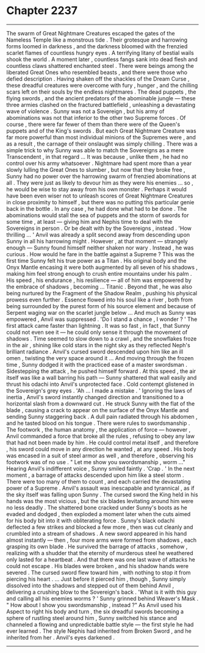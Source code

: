 
# Chapter 2237


---

The swarm of Great Nightmare Creatures escaped the gates of the Nameless Temple like a monstrous tide . Their grotesque and harrowing forms loomed in darkness , and the darkness bloomed with the frenzied scarlet flames of countless hungry eyes .
A terrifying litany of bestial wails shook the world .
A moment later , countless fangs sank into dead flesh and countless claws shattered enchanted steel . There were beings among the liberated Great Ones who resembled beasts , and there were those who defied description . Having shaken off the shackles of the Dream Curse , these dreadful creatures were overcome with fury , hunger , and the chilling scars left on their souls by the endless nightmares .
The dead puppets , the flying swords , and the ancient predators of the abominable jungle — these three armies clashed on the fractured battlefield , unleashing a devastating wave of violence .
Sunny was not a Sovereign , but his army of abominations was not that inferior to the other two Supreme forces . Of course , there were far fewer of them than there were of the Queen's puppets and of the King's swords . But each Great Nightmare Creature was far more powerful than most individual minions of the Supremes were , and as a result , the carnage of their onslaught was simply chilling .
There was a simple trick to why Sunny was able to match the Sovereigns as a mere Transcendent , in that regard …
It was because , unlike them , he had no control over his army whatsoever .
Nightmare had spent more than a year slowly lulling the Great Ones to slumber , but now that they broke free , Sunny had no power over the harrowing swarm of frenzied abominations at all . They were just as likely to devour him as they were his enemies … so , he would be wise to stay away from his own monster .
Perhaps it would have been even wiser not to unleash scores of Great Nightmare Creatures in close proximity to himself , but there was no putting this particular genie back in the bottle .
In any case , he had done what had to be done . The abominations would stall the sea of puppets and the storm of swords for some time , at least — giving him and Nephis time to deal with the Sovereigns in person .
Or be dealt with by the Sovereigns , instead .
'How thrilling … '
Anvil was already a split second away from descending upon Sunny in all his harrowing might . However , at that moment — strangely enough — Sunny found himself neither shaken nor wary . Instead , he was curious .
How would he fare in the battle against a Supreme ?
This was the first time Sunny felt his true power as a Titan . His original body and the Onyx Mantle encasing it were both augmented by all seven of his shadows , making him feel strong enough to crush entire mountains under his palm . His speed , his endurance , his resilience — all of him was empowered by the embrace of shadows , becoming …
Titanic .
Beyond that , he was also being nurtured by the Fragment of the Shadow Realm , pushing his physical prowess even further . Essence flowed into his soul like a river , both from being surrounded by the purest form of his source element and because of Serpent waging war on the scarlet jungle below …
And much as Sunny was empowered , Anvil was suppressed .
'Do I stand a chance , I wonder ? '
The first attack came faster than lightning . It was so fast , in fact , that Sunny could not even see it — he could only sense it through the movement of shadows . Time seemed to slow down to a crawl , and the snowflakes froze in the air , shining like cold stars in the night sky as they reflected Neph's brilliant radiance .
Anvil's cursed sword descended upon him like an ill omen , twisting the very space around it …
And moving through the frozen time , Sunny dodged it with the practiced ease of a master swordsman .
Sidestepping the attack , he pushed himself forward . At this speed , the air itself was like a wall barring his path — Sunny shattered that wall easily and thrust his odachi into Anvil's unprotected face .
Cold contempt glistened in the Sovereign's grey eyes .
'Ah … I made a mistake . '
Ignoring the laws of inertia , Anvil's sword instantly changed direction and transitioned to a horizontal slash from a downward cut . He struck Sunny with the flat of the blade , causing a crack to appear on the surface of the Onyx Mantle and sending Sunny staggering back . A dull pain radiated through his abdomen , and he tasted blood on his tongue .
There were rules to swordsmanship . The footwork , the human anatomy , the application of force — however , Anvil commanded a force that broke all the rules , refusing to obey any law that had not been made by him . He could control metal itself , and therefore , his sword could move in any direction he wanted , at any speed .
His body was encased in a suit of steel armor as well , and therefore , observing his footwork was of no use .
" Let me show you swordsmanship , worm …"
Hearing Anvil's indifferent voice , Sunny smiled faintly .
'Crap . '
In the next moment , a barrage of attacks descended upon him like a steel storm . There were too many of them to count , and each carried the devastating power of a Supreme . Anvil's assault was inescapable and tyrannical , as if the sky itself was falling upon Sunny .
The cursed sword the King held in his hands was the most vicious , but the six blades levitating around him were no less deadly . The shattered bone cracked under Sunny's boots as he evaded and dodged , then exploded a moment later when the cuts aimed for his body bit into it with obliterating force .
Sunny's black odachi deflected a few strikes and blocked a few more , then was cut cleanly and crumbled into a stream of shadows . A new sword appeared in his hand almost instantly — then , four more arms were formed from shadows , each grasping its own blade .
He survived the barrage of attacks , somehow , realizing with a shudder that the eternity of murderous steel he weathered only lasted for a heartbeat .
And that there was one last wave of attacks he could not escape . His blades were broken , and his shadow hands were severed .
The cursed sword flew toward him , with nothing to stop it from piercing his heart .
… Just before it pierced him , though , Sunny simply dissolved into the shadows and stepped out of them behind Anvil , delivering a crushing blow to the Sovereign's back .
'What is it with this guy and calling all his enemies worms ? '
Sunny grinned behind Weaver's Mask .
" How about I show you swordsmanship , instead ?"
As Anvil used his Aspect to right his body and turn , the six dreadful swords becoming a sphere of rustling steel around him , Sunny switched his stance and channeled a flowing and unpredictable battle style — the first style he had ever learned .
The style Nephis had inherited from Broken Sword , and he inherited from her .
Anvil's eyes darkened .

---

